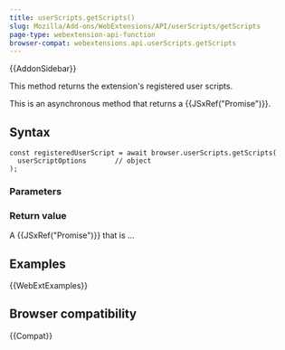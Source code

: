```yaml
---
title: userScripts.getScripts()
slug: Mozilla/Add-ons/WebExtensions/API/userScripts/getScripts
page-type: webextension-api-function
browser-compat: webextensions.api.userScripts.getScripts
---
```


{{AddonSidebar}}

This method returns the extension's registered user scripts.

This is an asynchronous method that returns a {{JSxRef("Promise")}}.

## Syntax

```js-nolint
const registeredUserScript = await browser.userScripts.getScripts(
  userScriptOptions       // object
);
```

### Parameters

### Return value

A {{JSxRef("Promise")}} that is …

## Examples

{{WebExtExamples}}

## Browser compatibility

{{Compat}}
